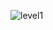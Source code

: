 ![level1](https://user-images.githubusercontent.com/41534832/83325976-97510c80-a2ab-11ea-838b-4fc09532b721.png)